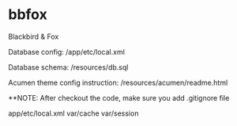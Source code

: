 bbfox
=====

Blackbird &amp; Fox


Database config: /app/etc/local.xml

Database schema: /resources/db.sql

Acumen theme config instruction: /resources/acumen/readme.html


**NOTE: After checkout the code, make sure you add .gitignore file

app/etc/local.xml
var/cache
var/session
